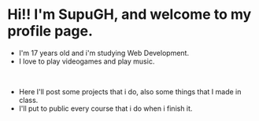 # Hi!! I'm SupuGH, and welcome to my profile page.

- I'm 17 years old and i'm studying Web Development.
- I love to play videogames and play music.

<br>

- Here I'll post some projects that i do, also some things that I made in class.
- I'll put to public every course that i do when i finish it.

<!---
SupuGH/SupuGH is a ✨ special ✨ repository because its `README.md` (this file) appears on your GitHub profile.
You can click the Preview link to take a look at your changes.
--->

